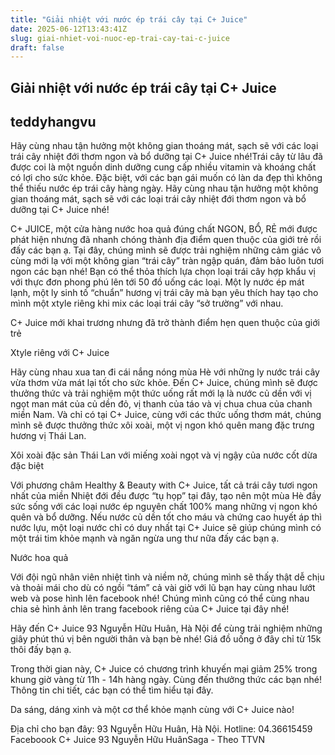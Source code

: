 ```yaml
---
title: "Giải nhiệt với nước ép trái cây tại C+ Juice"
date: 2025-06-12T13:43:41Z
slug: giai-nhiet-voi-nuoc-ep-trai-cay-tai-c-juice
draft: false
---
```


## Giải nhiệt với nước ép trái cây tại C+ Juice

## teddyhangvu

Hãy cùng nhau tận hưởng một không gian thoáng mát, sạch sẽ với các loại trái cây nhiệt đới thơm ngon và bổ dưỡng tại C+ Juice nhé!​Trái cây từ lâu đã được coi là một nguồn dinh dưỡng cung cấp nhiều vitamin và khoáng chất có lợi cho sức khỏe. Đặc biệt, với các bạn gái muốn có làn da đẹp thì không thể thiếu nước ép trái cây hàng ngày. Hãy cùng nhau tận hưởng một không gian thoáng mát, sạch sẽ với các loại trái cây nhiệt đới thơm ngon và bổ dưỡng tại C+ Juice nhé!



C+ JUICE, một cửa hàng nước hoa quả đúng chất NGON, BỔ, RẺ mới được phát hiện nhưng đã nhanh chóng thành địa điểm quen thuộc của giới trẻ rồi đấy các bạn ạ. Tại đây, chúng mình sẽ được trải nghiệm những cảm giác vô cùng mới lạ với một không gian “trái cây” tràn ngập quán, đảm bảo luôn tươi ngon các bạn nhé! Bạn có thể thỏa thích lựa chọn loại trái cây hợp khẩu vị với thực đơn phong phú lên tới 50 đồ uống các loại. Một ly nước ép mát lạnh, một ly sinh tố “chuẩn” hương vị trái cây mà bạn yêu thích hay tạo cho mình một xtyle riêng khi mix các loại trái cây “sở trường” với nhau.


C+ Juice mới khai trương nhưng đã trở thành điểm hẹn quen thuộc của giới trẻ


Xtyle riêng với C+ Juice

Hãy cùng nhau xua tan đi cái nắng nóng mùa Hè với những ly nước trái cây vừa thơm vừa mát lại tốt cho sức khỏe. Đến C+ Juice, chúng mình sẽ được thưởng thức và trải nghiệm một thức uống rất mới lạ là nước củ dền với vị ngọt man mát của củ dền đỏ, vị thanh của táo và vị chua chua của chanh miền Nam. Và chỉ có tại C+ Juice, cùng với các thức uống thơm mát, chúng mình sẽ được thưởng thức xôi xoài, một vị ngon khó quên mang đặc trưng hương vị Thái Lan.


Xôi xoài đặc sản Thái Lan với miếng xoài ngọt và vị ngậy của nước cốt dừa đặc biệt

Với phương châm Healthy & Beauty with C+ Juice, tất cả trái cây tươi ngon nhất của miền Nhiệt đới đều được “tụ họp” tại đây, tạo nên một mùa Hè đầy sức sống với các loại nước ép nguyên chất 100% mang những vị ngon khó quên và bổ dưỡng. Nếu nước củ dền tốt cho máu và chứng cao huyết áp thì nước lựu, một loại nước chỉ có duy nhất tại C+ Juice sẽ giúp chúng mình có một trái tim khỏe mạnh và ngăn ngừa ung thư nữa đấy các bạn ạ.


Nước hoa quả


Với đội ngũ nhân viên nhiệt tình và niềm nở, chúng mình sẽ thấy thật dễ chịu và thoải mái cho dù có ngồi “tám” cả vài giờ với lũ bạn hay cùng nhau lướt web và pose hình lên facebook nhé! Chúng mình cũng có thể cùng nhau chia sẻ hình ảnh lên trang facebook riêng của C+ Juice tại đây nhé!





Hãy đến C+ Juice 93 Nguyễn Hữu Huân, Hà Nội để cùng trải nghiệm những giây phút thú vị bên người thân và bạn bè nhé! Giá đồ uống ở đây chỉ từ 15k thôi đấy bạn ạ. 

Trong thời gian này, C+ Juice có chương  trình khuyến mại giảm 25% trong khung giờ vàng từ 11h - 14h hàng ngày. Cùng đến thưởng thức các bạn nhé! Thông tin chi tiết, các bạn có thể tìm hiểu tại đây.

Da sáng, dáng xinh và một cơ thể khỏe mạnh cùng với C+ Juice nào!



Địa chỉ cho bạn đây: 93 Nguyễn Hữu Huân, Hà Nội.
Hotline: 04.36615459
Faceboook C+ Juice 93 Nguyễn Hữu Huân​Saga - Theo TTVN​